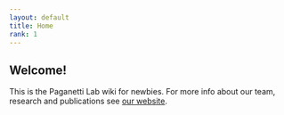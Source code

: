 ```yaml
---
layout: default
title: Home
rank: 1
---
```


## Welcome!
This is the Paganetti Lab wiki for newbies. For more info about our team, research and publications see [our website](https://paganetti-lab.mgh.harvard.edu/).

